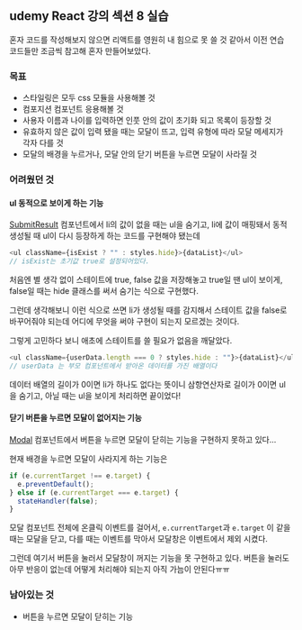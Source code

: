 ## udemy React 강의 섹션 8 실습

혼자 코드를 작성해보지 않으면 리액트를 영원히 내 힘으로 못 쓸 것 같아서
이전 연습 코드들만 조금씩 참고해 혼자 만들어보았다.

### 목표

- 스타일링은 모두 css 모듈을 사용해볼 것
- 컴포지션 컴포넌트 응용해볼 것
- 사용자 이름과 나이를 입력하면 인풋 안의 값이 초기화 되고 목록이 등장할 것
- 유효하지 않은 값이 입력 됐을 때는 모달이 뜨고, 입력 유형에 따라 모달 메세지가 각자 다를 것
- 모달의 배경을 누르거나, 모달 안의 닫기 버튼을 누르면 모달이 사라질 것

### 어려웠던 것

#### ul 동적으로 보이게 하는 기능

[SubmitResult](./src/component/SubmitResult/SubmitResult.jsx) 컴포넌트에서 li의 값이 없을 때는 ul을 숨기고, li에 값이 매핑돼서 동적 생성될 때 ul이 다시 등장하게 하는 코드를 구현해야 됐는데

```js
<ul className={isExist ? "" : styles.hide}>{dataList}</ul>
// isExist는 초기값 true로 설정되어있다.
```

처음엔 별 생각 없이 스테이트에 true, false 값을 저장해놓고 true일 땐 ul이 보이게,
false일 때는 hide 클래스를 써서 숨기는 식으로 구현했다.

그런데 생각해보니 이런 식으로 쓰면 li가 생성될 때를 감지해서 스테이트 값을 false로 바꾸어줘야 되는데 어디에 무엇을 써야 구현이 되는지 모르겠는 것이다.

그렇게 고민하다 보니 애초에 스테이트를 쓸 필요가 없음을 깨달았다.

```js
<ul className={userData.length === 0 ? styles.hide : ""}>{dataList}</ul>
// userData 는 부모 컴포넌트에서 받아온 데이터를 가진 배열이다
```

데이터 배열의 길이가 0이면 li가 하나도 없다는 뜻이니 삼항연산자로 길이가 0이면 ul을 숨기고, 아닐 때는 ul을 보이게 처리하면 끝이었다!

#### 닫기 버튼을 누르면 모달이 없어지는 기능

[Modal](./src/component/Modal/Modal.jsx) 컴포넌트에서 버튼을 누르면 모달이 닫히는 기능을 구현하지 못하고 있다...

현재 배경을 누르면 모달이 사라지게 하는 기능은

```js
if (e.currentTarget !== e.target) {
  e.preventDefault();
} else if (e.currentTarget === e.target) {
  stateHandler(false);
}
```

모달 컴포넌트 전체에 온클릭 이벤트를 걸어서, `e.currentTarget`과 `e.target` 이 같을 때는 모달을 닫고, 다를 때는 이벤트를 막아서 모달창은 이벤트에서 제외 시켰다.

그런데 여기서 버튼을 눌러서 모달창이 꺼지는 기능을 못 구현하고 있다. 버튼을 눌러도 아무 반응이 없는데 어떻게 처리해야 되는지 아직 가늠이 안된다ㅠㅠ

### 남아있는 것

- 버튼을 누르면 모달이 닫히는 기능
